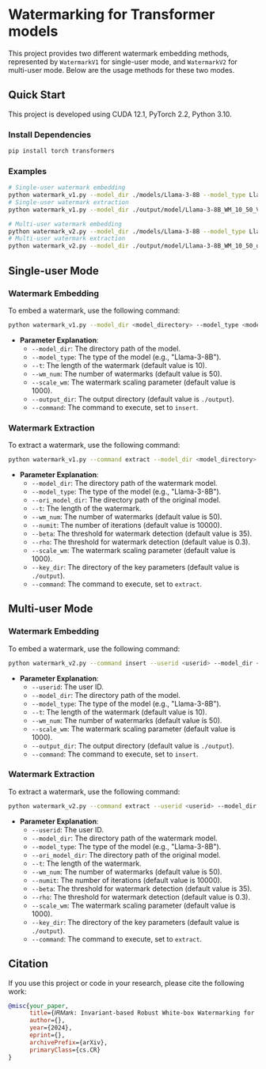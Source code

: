 # Watermarking for Transformer models


This project provides two different watermark embedding methods, represented by `WatermarkV1` for single-user mode, and `WatermarkV2` for multi-user mode. Below are the usage methods for these two modes.

## Quick Start

This project is developed using CUDA 12.1, PyTorch 2.2, Python 3.10.  

### Install Dependencies

```bash
pip install torch transformers
```
### Examples

```bash
# Single-user watermark embedding
python watermark_v1.py --model_dir ./models/Llama-3-8B --model_type Llama-3-8B --output_dir ./output --command insert
# Single-user watermark extraction
python watermark_v1.py --model_dir ./output/model/Llama-3-8B_WM_10_50_V1 --model_type Llama-3-8B --ori_model_dir ./models/Llama-3-8B --command extract

# Multi-user watermark embedding
python watermark_v2.py --model_dir ./models/Llama-3-8B --model_type Llama-3-8B --output_dir ./output --userid 1 --command insert
# Multi-user watermark extraction
python watermark_v2.py --model_dir ./output/model/Llama-3-8B_WM_10_50_user1_V2 --model_type Llama-3-8B --ori_model_dir ./models/Llama-3-8B --userid 1 --command extract
```

## Single-user Mode

### Watermark Embedding

To embed a watermark, use the following command:

```bash
python watermark_v1.py --model_dir <model_directory> --model_type <model_type> --t <t> --wm_num <wm_num> --scale_wm <scale_wm> --output_dir <output_directory>
```
- **Parameter Explanation**:
  - `--model_dir`: The directory path of the model.
  - `--model_type`: The type of the model (e.g., "Llama-3-8B").
  - `--t`: The length of the watermark (default value is 10).
  - `--wm_num`: The number of watermarks (default value is 50).
  - `--scale_wm`: The watermark scaling parameter (default value is 1000).
  - `--output_dir`: The output directory (default value is `./output`).
  - `--command`: The command to execute, set to `insert`.

### Watermark Extraction

To extract a watermark, use the following command:

```bash
python watermark_v1.py --command extract --model_dir <model_directory> --model_type <model_type> --ori_model_dir <ori_model_directory> --t <t> --wm_num <wm_num> --numit <numit> --beta <beta> --rho <rho> --scale_wm <scale_wm> --key_dir <key_directory>
```
- **Parameter Explanation**:
  - `--model_dir`: The directory path of the watermark model.
  - `--model_type`: The type of the model (e.g., "Llama-3-8B").
  - `--ori_model_dir`: The directory path of the original model.
  - `--t`: The length of the watermark.
  - `--wm_num`: The number of watermarks (default value is 50).
  - `--numit`: The number of iterations (default value is 10000).
  - `--beta`: The threshold for watermark detection (default value is 35).
  - `--rho`: The threshold for watermark detection (default value is 0.3).
  - `--scale_wm`: The watermark scaling parameter (default value is 1000).
  - `--key_dir`: The directory of the key parameters (default value is `./output`).
  - `--command`: The command to execute, set to `extract`.

## Multi-user Mode

### Watermark Embedding

To embed a watermark, use the following command:

```bash
python watermark_v2.py --command insert --userid <userid> --model_dir <model_directory> --model_type <model_type> --t <t> --wm_num <wm_num> --scale_wm <scale_wm> --output_dir <output_directory> 
```
- **Parameter Explanation**:
  - `--userid`: The user ID.
  - `--model_dir`: The directory path of the model.
  - `--model_type`: The type of the model (e.g., "Llama-3-8B").
  - `--t`: The length of the watermark (default value is 10).
  - `--wm_num`: The number of watermarks (default value is 50).
  - `--scale_wm`: The watermark scaling parameter (default value is 1000).
  - `--output_dir`: The output directory (default value is `./output`).
  - `--command`: The command to execute, set to `insert`.

### Watermark Extraction

To extract a watermark, use the following command:

```bash
python watermark_v2.py --command extract --userid <userid> --model_dir <model_directory> --ori_model_dir <ori_model_directory> --model_type <model_type> --t <t> --wm_num <wm_num> --numit <numit> --beta <beta> --rho <rho> --scale_wm <scale_wm> --key_dir <key_directory>
```
- **Parameter Explanation**:
  - `--userid`: The user ID.
  - `--model_dir`: The directory path of the watermark model.
  - `--model_type`: The type of the model (e.g., "Llama-3-8B").
  - `--ori_model_dir`: The directory path of the original model.
  - `--t`: The length of the watermark.
  - `--wm_num`: The number of watermarks (default value is 50).
  - `--numit`: The number of iterations (default value is 10000).
  - `--beta`: The threshold for watermark detection (default value is 35).
  - `--rho`: The threshold for watermark detection (default value is 0.3).
  - `--scale_wm`: The watermark scaling parameter (default value is 1000).
  - `--key_dir`: The directory of the key parameters (default value is `./output`).
  - `--command`: The command to execute, set to `extract`.


## Citation
If you use this project or code in your research, please cite the following work:
```bibtex
@misc{your_paper,
      title={𝐼𝑅𝑀𝑎𝑟𝑘: Invariant-based Robust White-box Watermarking for Transformer Models}, 
      author={},
      year={2024},
      eprint={},
      archivePrefix={arXiv},
      primaryClass={cs.CR}
}
```
